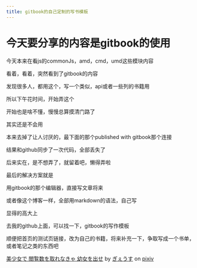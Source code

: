 ```yaml
---
title: gitbook的自己定制的写书模板
---
```


 
# 今天要分享的内容是gitbook的使用
今天本来在看js的commonJs，amd，cmd，umd这些模块内容

看着，看着，突然看到了gitbook的内容

发现很多人，都用这个，写一个类似，api或者一些列的书籍用

所以下午花时间，开始弄这个

开始也是啥不懂，慢慢总算摸清门路了

其实还是不会用

本来去掉了让人讨厌的，最下面的那个published with gitbook那个连接

结果和github同步了一次代码，全部丢失了

后来实在，是不想弄了，就留着吧，懒得弄啦

最后的解决方案就是

用gitbook的那个编辑器，直接写文章将来

或者像这个博客一样，全部用markdown的语法，自己写

显得的高大上

去我的github上面，可以找一下，gitbook的写作模板

顺便把首页的测试页链接，改为自己的书籍，将来补充一下，争取写成一个书单，或者笔记之类的东西吧

<script src="https://source.pixiv.net/source/embed.js" data-id="63304470_cc053618b7d92f9794e300a7d7e3f1e2" data-size="large" data-border="on" charset="utf-8"></script><noscript><p><a href="https://www.pixiv.net/member_illust.php?mode=medium&amp;illust_id=63304470" target="_blank">美少女で 閲覧数を取れなきゃ 幼女を出せ</a> by <a href="https://www.pixiv.net/member.php?id=1147470" target="_blank">ぎぇうす</a> on <a href="https://www.pixiv.net/" target="_blank">pixiv</a></p></noscript>
